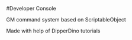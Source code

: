 #Developer Console

GM command system based on ScriptableObject


Made with help of DipperDino tutorials
